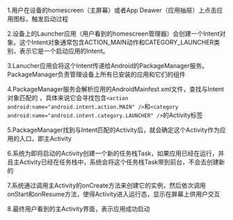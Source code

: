 1.用户在设备的homescreen（主屏幕）或者App Deawer（应用抽屉）上点击应用图标，触发启动过程

2.设备上的Launcher应用（用户看到的homescreen管理器）会创建一个Intent对象。这个Intent对象通常包含ACTION_MAIN动作和CATEGORY_LAUNCHER类别，表示它是一个启动应用的Intent。

3.Lanucher应用会将这个Intent传递给Android的PackageManager服务。PackageManager负责管理设备上所有已安装的应用和它们的组件

4.PackageManager服务会解析应用的AndroidMainfest.xml文件，查找与Intent对象匹配的
**<intent-filter>**，具体来说它会寻找包含`<action android:name="android.intent.action.MAIN" />`和`<category android:name="android.intent.category.LAUNCHER" />`的Activity标签

5.PackageManager找到与Intent匹配的Activity后，就会确定这个Activity作为应用的入口，即主Activity

6.系统为即将启动的Activity创建一个新的任务栈Task，如果应用已经在运行，并且主Activity已经在任务栈中，系统会将这个任务栈Task带到前台，不会去创建新的

7.系统通过调用主Activity的onCreate方法来创建它的实例，然后依次调用onStart和onResume方法，使得Activity进入运行态，显示在屏幕上供用户交互

8.最终用户看到的主Activity界面，表示应用成功启动